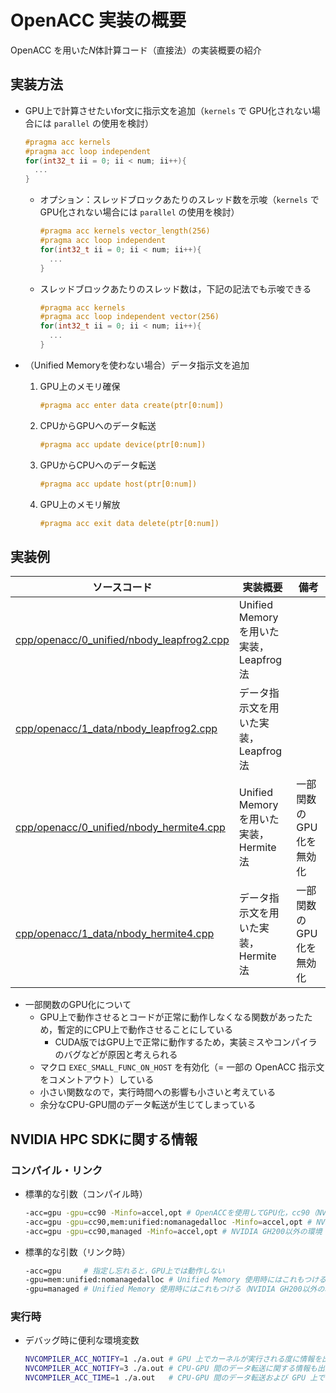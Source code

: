 # OpenACC 実装の概要

OpenACC を用いた$N$体計算コード（直接法）の実装概要の紹介

## 実装方法

* GPU上で計算させたいfor文に指示文を追加（`kernels` で GPU化されない場合には `parallel` の使用を検討）

   ```c++
   #pragma acc kernels
   #pragma acc loop independent
   for(int32_t ii = 0; ii < num; ii++){
     ...
   }
   ```

  * オプション：スレッドブロックあたりのスレッド数を示唆（`kernels` で GPU化されない場合には `parallel` の使用を検討）

     ```c++
     #pragma acc kernels vector_length(256)
     #pragma acc loop independent
     for(int32_t ii = 0; ii < num; ii++){
       ...
     }
     ```

  * スレッドブロックあたりのスレッド数は，下記の記法でも示唆できる

     ```c++
     #pragma acc kernels
     #pragma acc loop independent vector(256)
     for(int32_t ii = 0; ii < num; ii++){
       ...
     }
     ```

* （Unified Memoryを使わない場合）データ指示文を追加
  1. GPU上のメモリ確保

     ```c++
     #pragma acc enter data create(ptr[0:num])
     ```

  2. CPUからGPUへのデータ転送

     ```c++
     #pragma acc update device(ptr[0:num])
     ```

  3. GPUからCPUへのデータ転送

     ```c++
     #pragma acc update host(ptr[0:num])
     ```

  4. GPU上のメモリ解放

     ```c++
     #pragma acc exit data delete(ptr[0:num])
     ```

## 実装例

| ソースコード | 実装概要 | 備考 |
| ---- | ---- | ---- |
| [cpp/openacc/0_unified/nbody_leapfrog2.cpp](/cpp/openacc/0_unified/nbody_leapfrog2.cpp) | Unified Memoryを用いた実装，Leapfrog法 | |
| [cpp/openacc/1_data/nbody_leapfrog2.cpp](/cpp/openacc/1_data/nbody_leapfrog2.cpp) | データ指示文を用いた実装，Leapfrog法 | |
| [cpp/openacc/0_unified/nbody_hermite4.cpp](/cpp/openacc/0_unified/nbody_hermite4.cpp) | Unified Memoryを用いた実装，Hermite法 | 一部関数のGPU化を無効化 |
| [cpp/openacc/1_data/nbody_hermite4.cpp](/cpp/openacc/1_data/nbody_hermite4.cpp) | データ指示文を用いた実装，Hermite法 | 一部関数のGPU化を無効化 |

* 一部関数のGPU化について
  * GPU上で動作させるとコードが正常に動作しなくなる関数があったため，暫定的にCPU上で動作させることにしている
    * CUDA版ではGPU上で正常に動作するため，実装ミスやコンパイラのバグなどが原因と考えられる
  * マクロ `EXEC_SMALL_FUNC_ON_HOST` を有効化（= 一部の OpenACC 指示文をコメントアウト）している
  * 小さい関数なので，実行時間への影響も小さいと考えている
  * 余分なCPU-GPU間のデータ転送が生じてしまっている

## NVIDIA HPC SDKに関する情報

### コンパイル・リンク

* 標準的な引数（コンパイル時）

  ```sh
  -acc=gpu -gpu=cc90 -Minfo=accel,opt # OpenACCを使用してGPU化，cc90（NVIDIA H100）向けに最適化，GPUオフローディングや性能最適化に関するコンパイラメッセージを出力
  -acc=gpu -gpu=cc90,mem:unified:nomanagedalloc -Minfo=accel,opt # NVIDIA GH200上でUnified Memoryを使用する際のお勧め設定
  -acc=gpu -gpu=cc90,managed -Minfo=accel,opt # NVIDIA GH200以外の環境（x86 CPUとNVIDIA GPUの組み合わせ）でUnified Memoryを使用する際の設定
  ```

* 標準的な引数（リンク時）

  ```sh
  -acc=gpu     # 指定し忘れると，GPU上では動作しない
  -gpu=mem:unified:nomanagedalloc # Unified Memory 使用時にはこれもつける（NVIDIA GH200）
  -gpu=managed # Unified Memory 使用時にはこれもつける（NVIDIA GH200以外の環境：x86 CPUとNVIDIA GPUの組み合わせ）
  ```

### 実行時

* デバッグ時に便利な環境変数

  ```sh
  NVCOMPILER_ACC_NOTIFY=1 ./a.out # GPU 上でカーネルが実行される度に情報を出力する
  NVCOMPILER_ACC_NOTIFY=3 ./a.out # CPU-GPU 間のデータ転送に関する情報も出力する
  NVCOMPILER_ACC_TIME=1 ./a.out   # CPU-GPU 間のデータ転送および GPU 上での実行時間を出力する
  ```
